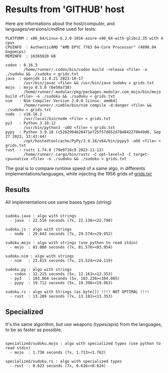 # Results from 'GITHUB' host

Here are informations about the host/computer, and languages/versions/cmdline used for tests:
```
PLATFORM : x86_64/Linux-6.2.0-1016-azure-x86_64-with-glibc2.35 with 4 cpus
CPUINFO  : AuthenticAMD "AMD EPYC 7763 64-Core Processor" (4890.84 bogomips)
MEMINFO  : 16365020 kB

codon : 0.16.3
        /home/runner/.codon/bin/codon build -release <file> -o ./sudoku && ./sudoku < grids.txt
java  : openjdk 11.0.21 2023-10-17
        /usr/bin/javac <file> && /usr/bin/java Sudoku < grids.txt
mojo  : mojo 0.5.0 (6e50a738)
        /home/runner/.modular/pkg/packages.modular.com_mojo/bin/mojo build <file> -o ./sudoku && ./sudoku < grids.txt
nim   : Nim Compiler Version 2.0.0 [Linux: amd64]
        /home/runner/.nimble/bin/nim compile -d:danger <file> && ./sudoku < grids.txt
node  : v18.18.2
        /usr/local/bin/node <file> < grids.txt
py3   : Python 3.10.12
        /usr/bin/python3 -uOO <file> < grids.txt
pypy  : Python 3.9.18 (c5262994620471e725f57d652d78d842270649d6, Sep 27 2023, 13:43:44)
        /opt/hostedtoolcache/PyPy/3.9.18/x64/bin/pypy3 -uOO <file> < grids.txt
rust  : rustc 1.74.0 (79e9716c9 2023-11-13)
        /home/runner/.cargo/bin/rustc -C opt-level=3 -C target-cpu=native <file> -o ./sudoku && ./sudoku < grids.txt

```

The goal is to compare runtime speed of a same algo, in differents implementations/languages, while injecting the 1956 grids of [grids.txt](grids.txt)

## Results

All implementations use same bases types (string)

```

sudoku.java : algo with strings
  - java  : 22.516 seconds (7x, 22.136><22.790)

sudoku.js : algo with strings
  - node  : 29.643 seconds (7x, 29.574><29.952)

sudoku.mojo : algo with strings (use python to read stdin)
  - mojo  : 83.080 seconds (7x, 81.576><83.954)

sudoku.nim : algo with strings
  - nim   : 23.815 seconds (7x, 23.524><24.119)

sudoku.py : algo with strings
  - codon : 12.215 seconds (5x, 12.163><12.353)
  - py3   : 103.864 seconds (5x, 103.236><104.085)
  - pypy  : 19.712 seconds (5x, 19.396><19.963)

sudoku.rs : algo with Strings (as byte[]) !!!! NOT OPTIMAL !!!!
  - rust  : 13.289 seconds (7x, 13.181><13.353)

```

## Specialized

It's the same algorithm, but use weapons (types/apis) from the languages, to be as faster as possible.

```

specialized/sudoku.mojo : algo with specialized types (use python to read stdin)
  - mojo  : 1.738 seconds (7x, 1.713><1.762)

specialized/sudoku.rs : algo with specialized types
  - rust  : 0.623 seconds (7x, 0.616><0.624)

```


